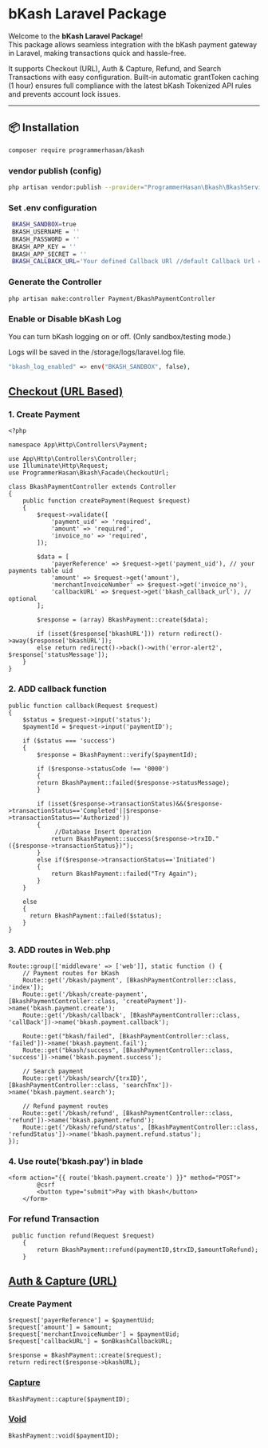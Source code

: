 # bKash Laravel Package

Welcome to the **bKash Laravel Package**!  
This package allows seamless integration with the bKash payment gateway in Laravel, making transactions quick and hassle-free.

It supports Checkout (URL), Auth & Capture, Refund, and Search Transactions with easy configuration.
Built-in automatic grantToken caching (1 hour) ensures full compliance with the latest bKash Tokenized API rules and prevents account lock issues.

---

## 📦 Installation

```bash
composer require programmerhasan/bkash
```

### vendor publish (config)

```bash
php artisan vendor:publish --provider="ProgrammerHasan\Bkash\BkashServiceProvider"
```

### Set .env configuration

```bash
 BKASH_SANDBOX=true
 BKASH_USERNAME = ''
 BKASH_PASSWORD = ''
 BKASH_APP_KEY = ''
 BKASH_APP_SECRET = ''
 BKASH_CALLBACK_URL='Your defined Callback URl //default Callback Url => http://127.0.0.1:8000/bkash/callback'
```

### Generate the Controller

```bash
php artisan make:controller Payment/BkashPaymentController
```

### Enable or Disable bKash Log
You can turn bKash logging on or off. (Only sandbox/testing mode.)

Logs will be saved in the /storage/logs/laravel.log file.

```bash
"bkash_log_enabled" => env("BKASH_SANDBOX", false),
```

## [Checkout (URL Based)](https://developer.bka.sh/docs/checkout-url-process-overview)

### 1. Create Payment

```
<?php

namespace App\Http\Controllers\Payment;

use App\Http\Controllers\Controller;
use Illuminate\Http\Request;
use ProgrammerHasan\Bkash\Facade\CheckoutUrl;

class BkashPaymentController extends Controller
{
    public function createPayment(Request $request)
    {
        $request->validate([
            'payment_uid' => 'required',
            'amount' => 'required',
            'invoice_no' => 'required',
        ]);
            
        $data = [
            'payerReference' => $request->get('payment_uid'), // your payments table uid
            'amount' => $request->get('amount'),
            'merchantInvoiceNumber' => $request->get('invoice_no'),
            'callbackURL' => $request->get('bkash_callback_url'), // optional
        ];

        $response = (array) BkashPayment::create($data);

        if (isset($response['bkashURL'])) return redirect()->away($response['bkashURL']);
        else return redirect()->back()->with('error-alert2', $response['statusMessage']);
    }
}
```

### 2. ADD callback function

```
public function callback(Request $request)
{
    $status = $request->input('status');
    $paymentId = $request->input('paymentID');

    if ($status === 'success')
    {
        $response = BkashPayment::verify($paymentId);

        if ($response->statusCode !== '0000')
        {
        return BkashPayment::failed($response->statusMessage);
        }

        if (isset($response->transactionStatus)&&($response->transactionStatus=='Completed'||$response->transactionStatus=='Authorized'))
        {
             //Database Insert Operation
            return BkashPayment::success($response->trxID."({$response->transactionStatus})");
        }
        else if($response->transactionStatus=='Initiated')
        {
            return BkashPayment::failed("Try Again");
        }
    }

    else
    {
      return BkashPayment::failed($status);
    }
}
```

### 3. ADD routes in Web.php

```
Route::group(['middleware' => ['web']], static function () {
    // Payment routes for bKash
    Route::get('/bkash/payment', [BkashPaymentController::class, 'index']);
    Route::get('/bkash/create-payment', [BkashPaymentController::class, 'createPayment'])->name('bkash.payment.create');
    Route::get('/bkash/callback', [BkashPaymentController::class, 'callBack'])->name('bkash.payment.callback');

    Route::get("bkash/failed", [BkashPaymentController::class, 'failed'])->name('bkash.payment.fail');
    Route::get("bkash/success", [BkashPaymentController::class, 'success'])->name('bkash.payment.success');

    // Search payment
    Route::get('/bkash/search/{trxID}', [BkashPaymentController::class, 'searchTnx'])->name('bkash.payment.search');

    // Refund payment routes
    Route::get('/bkash/refund', [BkashPaymentController::class, 'refund'])->name('bkash.payment.refund');
    Route::get('/bkash/refund/status', [BkashPaymentController::class, 'refundStatus'])->name('bkash.payment.refund.status');
});
```

### 4. Use route('bkash.pay') in blade

```
<form action="{{ route('bkash.payment.create') }}" method="POST">
        @csrf
        <button type="submit">Pay with bkash</button>
    </form>
```

### For refund Transaction

```
 public function refund(Request $request)
    {
        return BkashPayment::refund(paymentID,$trxID,$amountToRefund);
    }
```

## [Auth & Capture (URL)](https://developer.bka.sh/docs/auth-capture-process-overview)

### Create Payment

```
$request['payerReference'] = $paymentUid;
$request['amount'] = $amount;
$request['merchantInvoiceNumber'] = $paymentUid;
$request['callbackURL'] = $onBkashCallbackURL;

$response = BkashPayment::create($request);
return redirect($response->bkashURL);
```

### [Capture](https://developer.bka.sh/docs/auth-capture-process-overview)

```
BkashPayment::capture($paymentID);
```

### [Void](https://developer.bka.sh/docs/void)

```
BkashPayment::void($paymentID);
```
